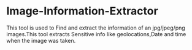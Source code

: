 # Image-Information-Extractor
This tool is used to Find and extract the information of an jpg/jpeg/png images.This tool extracts Sensitive info like geolocations,Date and time when the image was taken.
